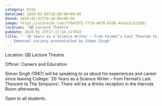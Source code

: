 ```yaml
---
category: ECSU
datetime: 2020-02-03T18:00:00+00:00
dtend: 2020-02-03T19:30:00+00:00
image: https://ucarecdn.com/f70e55f2-7fc9-4df8-b536-4e42e1cb31b0/
location: 'QB Lecture Theatre'
pubdate: 2020-01-25T17:17:54.117043
title: '''20 Years as a Science Writer – from Fermat’s Last Theorem to The Simpsons''
  - Emmanuel society presentation by Simon Singh'
---
```

Location: QB Lecture Theatre

Officer: Careers and Education 

Simon Singh (1987) will be speaking to us about his experiences and career since leaving College: ‘20 Years as a Science Writer – from Fermat’s Last Theorem to The Simpsons’. There will be a drinks reception in the Harrods Room afterwards.

Open to all students.


